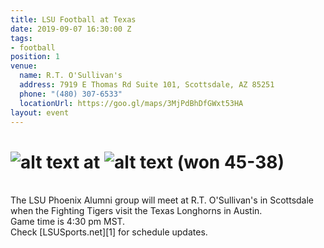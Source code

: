 ```yaml
---
title: LSU Football at Texas
date: 2019-09-07 16:30:00 Z
tags:
- football
position: 1
venue:
  name: R.T. O'Sullivan's
  address: 7919 E Thomas Rd Suite 101, Scottsdale, AZ 85251
  phone: "(480) 307-6533"
  locationUrl: https://goo.gl/maps/3MjPdBhDfGWxt53HA
layout: event
---
```


# ![alt text](https://lsu-phoenix-alumni.github.io/assets/img/LSUTigers.png "LSU Fighting Tigers") at ![alt text](https://lsu-phoenix-alumni.github.io/assets/img/TexasLonghorns.png "Texas Longhorns") (won 45-38)  
<br>
The LSU Phoenix Alumni group will meet at R.T. O'Sullivan's in Scottsdale when the Fighting Tigers visit the Texas Longhorns in Austin.  
<br>
Game time is 4:30 pm MST.  
<br>
Check [LSUSports.net][1] for schedule updates.

[1]: http://www.lsusports.net/SportSelect.dbml?SPID=2164&SPSID=27811&DB_OEM_ID=5200&_ga=2.61742444.1994479276.1565745145-1475237789.1565745143 "THE OFFICIAL SITE OF LSU ATHLETICS"